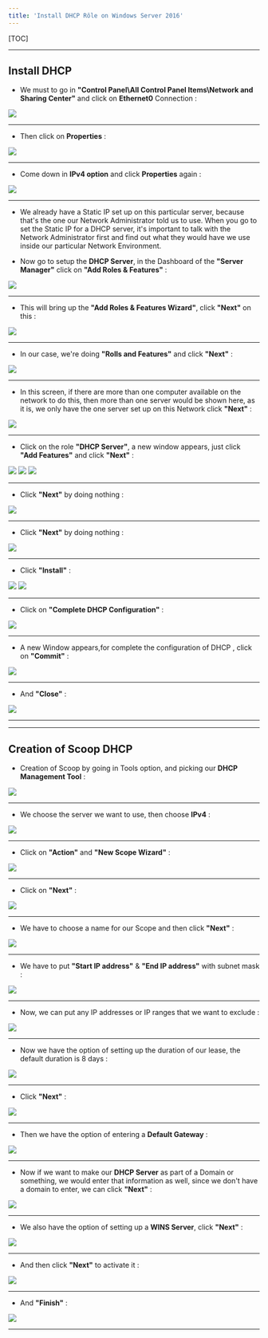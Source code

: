 ```yaml
---
title: 'Install DHCP Rôle on Windows Server 2016'
---
```


[TOC]

---
## Install DHCP 

- We must to go in **"Control Panel\All Control Panel Items\Network and Sharing Center"** and click on **Ethernet0** Connection :

![](Network1.png)

---
- Then click on **Properties** :

![](Network2.png)

---
- Come down in **IPv4 option** and click **Properties** again  :

![](Network3.png)

---
- We already have a Static IP set up on this particular server, because that's the one our Network Administrator told us to use. When you go to set the Static IP for a DHCP server, it's important to talk with the Network Administrator first and find out what they would have we use inside our particular Network Environment.

- Now go to setup the **DHCP Server**, in the Dashboard of the **"Server Manager"** click on **"Add Roles & Features"** :

![](01-Server-Manager.png)

---
- This will bring up the **"Add Roles & Features Wizard"**, click **"Next"** on this :

![](DHCP1.png)

---
- In our case, we're doing **"Rolls and Features"** and click **"Next"** :

![](DHCP3.png)

---
- In this screen, if there are more than one computer available on the network to do this, then more than one server would be shown here, as it is, we only have the one server set up on this Network click **"Next"** :

![](DHCP3-1.png)

---
- Click on the role **"DHCP Server"**, a new window appears, just click **"Add Features"** and click **"Next"** :

![](DHCP4.png)
![](DHCP5.png)
![](DHCP6.png)

---
- Click **"Next"** by doing nothing :

![](DHCP7.png)

---
- Click **"Next"** by doing nothing :

![](DHCP8.png)

---
- Click **"Install"** :

![](DHCP9.png)
![](DHCP10.png)

---
- Click on **"Complete DHCP Configuration"** :

![](DHCP10-1.png)

---
- A new Window appears,for complete the configuration of DHCP , click on **"Commit"** :

![](DHCP11.png)

---
- And **"Close"** :

![](DHCP12.png)

---
---

## Creation of Scoop DHCP 

- Creation of Scoop by going in Tools option, and picking our **DHCP Management Tool** :

![](DHCP14.png)

---
- We choose the server we want to use, then choose **IPv4** :

![](DHCP14-1.png)

---
- Click on **"Action"** and **"New Scope Wizard"** :

![](DHCP15.png)

---
- Click on **"Next"** :

![](DHCP16.png)

---
- We have to choose a name for our Scope and then click **"Next"** :

![](DHCP17.png)

---
- We have to put **"Start IP address"** & **"End IP address"** with subnet mask :

![](DHCP18.png)

---
- Now, we can put any IP addresses or IP ranges that we want to exclude :

![](DHCP19.png)

---
- Now we have the option of setting up the duration of our lease, the default duration is 8 days :

![](DHCP20.png)

---
- Click **"Next"** :

![](DHCP21.png)

---
- Then we have the option of entering a **Default Gateway** :

![](DHCP22.png)

---
- Now if we want to make our **DHCP Server** as part of a Domain or something, we would enter that information as well, since we don't have a domain to enter, we can click **"Next"** :

![](DHCP23.png)

---
- We also have the option of setting up a **WINS Server**, click **"Next"** :

![](DHCP24.png)

---
- And then click **"Next"** to activate it :

![](DHCP25.png)

---
- And **"Finish"** :

![](DHCP26.png)

---
